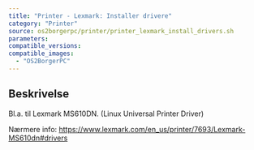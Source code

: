 ```yaml
---
title: "Printer - Lexmark: Installer drivere"
category: "Printer"
source: os2borgerpc/printer/printer_lexmark_install_drivers.sh
parameters:
compatible_versions:
compatible_images:
  - "OS2BorgerPC"
---
```


## Beskrivelse
Bl.a. til Lexmark MS610DN. (Linux Universal Printer Driver)

Nærmere info:
https://www.lexmark.com/en_us/printer/7693/Lexmark-MS610dn#drivers
